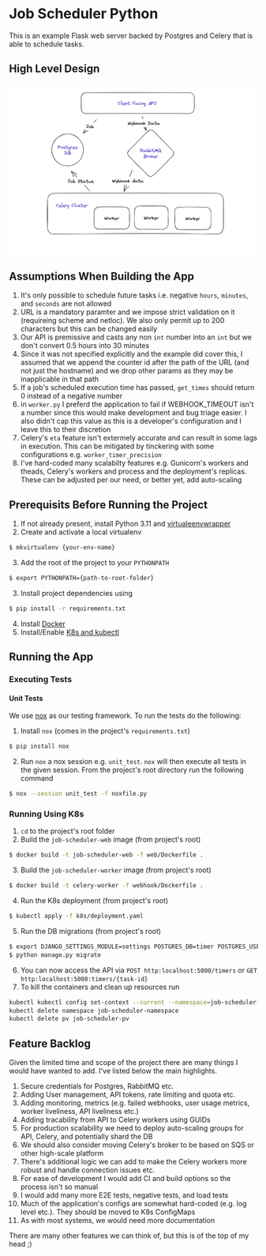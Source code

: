 Job Scheduler Python
========================

This is an example Flask web server backed by Postgres and Celery that is able to schedule tasks.

## High Level Design

![localImage](./docs/architecture.png)

## Assumptions When Building the App
1. It's only possible to schedule future tasks i.e. negative `hours`, `minutes`, and `seconds` are not allowed
2. URL is a mandatory paramter and we impose strict validation on it (requireing scheme and netloc). We also only permit up to 200
characters but this can be changed easily
3. Our API is premissive and casts any non `int` number into an `int` but we don't convert 0.5 hours into 30 minutes
4. Since it was not specified explicitly and the example did cover this, I assumed that we append the counter id after 
the path of the URL (and not just the hostname) and we drop other params as they may be inapplicable in that path
5. If a job's scheduled execution time has passed, `get_times` should return 0 instead of a negative number
6. in `worker.py` I preferd the application to fail if WEBHOOK_TIMEOUT isn't a number since this would make development
and bug triage easier. I also didn't cap this value as this is a developer's configuration and I leave this to their discretion
7. Celery's `eta` feature isn't extermely accurate and can result in some lags in execution. This can be mitigated by tinckering with
some configurations e.g. `worker_timer_precision`
8. I've hard-coded many scalabilty features e.g. Gunicorn's workers and theads, Celery's workers and process and the deployment's replicas. These can be adjusted per our need, or better yet, add auto-scaling

## Prerequisits Before Running the Project

1. If not already present, install Python 3.11 and [virtualeenvwrapper](https://pypi.org/project/virtualenvwrapper/)
2. Create and activate a local virtualenv
```bash
$ mkvirtualenv {your-env-name}
```
3. Add the root of the project to your `PYTHONPATH`
```bash
$ export PYTHONPATH={path-to-root-folder}
```
3. Install project dependencies using
```bash
$ pip install -r requirements.txt
```
4. Install [Docker](https://docs.docker.com/get-docker/)
5. Install/Enable [K8s and kubectl](https://kubernetes.io/docs/tasks/tools/)

## Running the App

### Executing Tests

#### Unit Tests
We use [nox](https://nox.thea.codes/en/stable/tutorial.html#running-nox-for-the-first-time) as our testing framework. To run the tests do the following:
1. Install `nox` (comes in the project's `requirements.txt`)
```bash
$ pip install nox
```
2. Run `nox` a nox session e.g. `unit_test`. `nox` will then execute all tests in the given session. From the project's root 
directory run the following command
```bash
$ nox --session unit_test -f noxfile.py
```

### Running Using K8s
1. `cd` to the project's root folder
2. Build the `job-scheduler-web` image (from project's root)
```bash
$ docker build -t job-scheduler-web -f web/Dockerfile .
```
3. Build the `job-scheduler-worker` image (from project's root)
```bash
$ docker build -t celery-worker -f webhook/Dockerfile .
```
4. Run the K8s deployment (from project's root)
```bash
$ kubectl apply -f k8s/deployment.yaml
```
5. Run the DB migrations (from project's root)
```bash
$ export DJANGO_SETTINGS_MODULE=settings POSTGRES_DB=timer POSTGRES_USER=db_user POSTGRES_PASSWORD=db_password
$ python manage.py migrate
```
6. You can now access the API via `POST http:localhost:5000/timers` or `GET http:localhost:5000:timers/{task-id}`
7. To kill the containers and clean up resources run
```bash
kubectl kubectl config set-context --current --namespace=job-scheduler-namespace
kubectl delete namespace job-scheduler-namespace
kubectl delete pv job-scheduler-pv
```

## Feature Backlog
Given the limited time and scope of the project there are many things I would have wanted to add.
I've listed below the main highlights.

1. Secure credentials for Postgres, RabbitMQ etc.
2. Adding User management, API tokens, rate limiting and quota etc.
3. Adding monitoring, metrics (e.g. failed webhooks, user usage metrics, worker liveliness, API liveliness etc.)
4. Adding tracability from API to Celery workers using GUIDs
5. For production scalability we need to deploy auto-scaling groups for API, Celery, and potentially shard the DB
6. We should also consider moving Celery's broker to be based on SQS or other high-scale platform
7. There's additional logic we can add to make the Celery workers more robust and handle connection issues etc.
8. For ease of development I would add CI and build options so the process isn't so manual
9. I would add many more E2E tests, negative tests, and load tests
10. Much of the application's configs are somewhat hard-coded (e.g. log level etc.). They should be moved to K8s ConfigMaps
11. As with most systems, we would need more documentation 

There are many other features we can think of, but this is of the top of my head ;)
